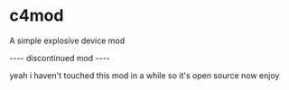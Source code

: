 # c4mod
A simple explosive device mod

---- discontinued mod ----

yeah i haven't touched this mod in a while so it's open source now enjoy
